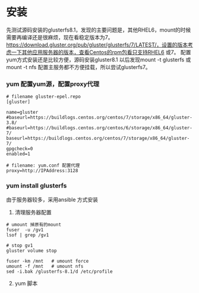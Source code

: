 # 安装

先测试源码安装的glusterfs8.1，发现的主要问题是，其他RHEL6，mount的时候需要再编译还是很麻烦，现在看稳定版本为7。
https://download.gluster.org/pub/gluster/glusterfs/7/LATEST/，设置的版本考虑一下其他应用服务器的版本，查看Centos的rpm包看只支持RHEL6 或7。
配置yum方式安装还是比较方便，源码安装gluster8.1 以后发现mount -t glusterfs 或mount -t nfs 配置主服务都不方便挂载，所以尝试glusterfs7。

### yum 配置yum源，配置proxy代理
```
# filename gluster-epel.repo 
[gluster]

name=gluster
#baseurl=https://buildlogs.centos.org/centos/7/storage/x86_64/gluster-3.8/
#baseurl=https://buildlogs.centos.org/centos/6/storage/x86_64/gluster-7/
baseurl=https://buildlogs.centos.org/centos/7/storage/x86_64/gluster-7/
gpgcheck=0
enabled=1
```

```
# filename: yum.conf 配置代理
proxy=http://IPAddress:3128
```

### yum install glusterfs

由于服务器较多，采用ansible 方式安装
1. 清理服务器配置
```shell
# umount 掉原有的mount
fuser  -u /gv1 
lsof | grep /gv1 

# stop gv1
gluster volume stop

fuser -km /mnt   # umount force
umount -f /mnt   # umount nfs
sed -i.bak /glusterfs-8.1/d /etc/profile
```

2. yum 脚本
```

```
